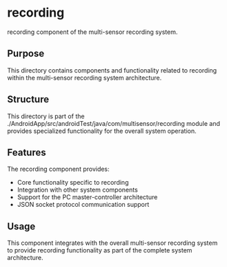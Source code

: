 # recording

recording component of the multi-sensor recording system.

## Purpose

This directory contains components and functionality related to recording within the multi-sensor recording system architecture.

## Structure

This directory is part of the ./AndroidApp/src/androidTest/java/com/multisensor/recording module and provides specialized functionality for the overall system operation.

## Features

The recording component provides:
- Core functionality specific to recording
- Integration with other system components
- Support for the PC master-controller architecture
- JSON socket protocol communication support

## Usage

This component integrates with the overall multi-sensor recording system to provide recording functionality as part of the complete system architecture.
